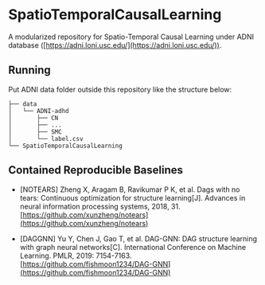 # SpatioTemporalCausalLearning

A modularized repository for Spatio-Temporal Causal Learning under ADNI database ([https://adni.loni.usc.edu/](https://adni.loni.usc.edu/)).

## Running
Put ADNI data folder outside this repository like the structure below:
```
├── data
│   └── ADNI-adhd
│       ├── CN
│       ├── ...
│       ├── SMC
│       └── label.csv
└── SpatioTemporalCausalLearning
```

## Contained Reproducible Baselines
- [NOTEARS] Zheng X, Aragam B, Ravikumar P K, et al. Dags with no tears: Continuous optimization for structure learning[J]. Advances in neural information processing systems, 2018, 31. [https://github.com/xunzheng/notears](https://github.com/xunzheng/notears)

- [DAGGNN] Yu Y, Chen J, Gao T, et al. DAG-GNN: DAG structure learning with graph neural networks[C]. International Conference on Machine Learning. PMLR, 2019: 7154-7163. [https://github.com/fishmoon1234/DAG-GNN](https://github.com/fishmoon1234/DAG-GNN)